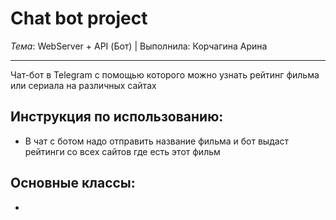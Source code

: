 # Сhat bot project

*Тема*: WebServer + API (Бот) |
Выполнила: Корчагина Арина

 ---
 Чат-бот в Telegram с помощью которого можно узнать рейтинг фильма или сериала на различных сайтах
 
 ## Инструкция по использованию:
- В чат с ботом надо отправить название фильма и бот выдаст рейтинги со всех сайтов где есть этот фильм
## Основные классы:
- 
 
